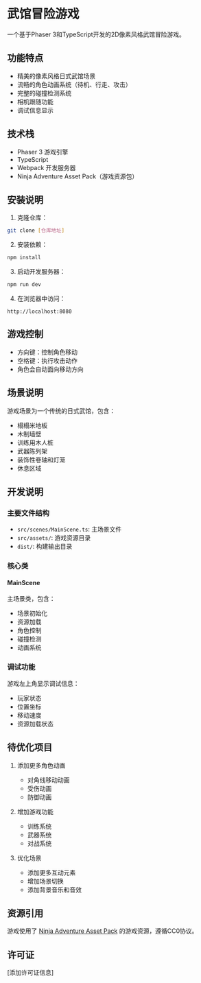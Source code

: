 # 武馆冒险游戏

一个基于Phaser 3和TypeScript开发的2D像素风格武馆冒险游戏。

## 功能特点

- 精美的像素风格日式武馆场景
- 流畅的角色动画系统（待机、行走、攻击）
- 完整的碰撞检测系统
- 相机跟随功能
- 调试信息显示

## 技术栈

- Phaser 3 游戏引擎
- TypeScript
- Webpack 开发服务器
- Ninja Adventure Asset Pack（游戏资源包）

## 安装说明

1. 克隆仓库：
```bash
git clone [仓库地址]
```

2. 安装依赖：
```bash
npm install
```

3. 启动开发服务器：
```bash
npm run dev
```

4. 在浏览器中访问：
```
http://localhost:8080
```

## 游戏控制

- 方向键：控制角色移动
- 空格键：执行攻击动作
- 角色会自动面向移动方向

## 场景说明

游戏场景为一个传统的日式武馆，包含：
- 榻榻米地板
- 木制墙壁
- 训练用木人桩
- 武器陈列架
- 装饰性卷轴和灯笼
- 休息区域

## 开发说明

### 主要文件结构

- `src/scenes/MainScene.ts`: 主场景文件
- `src/assets/`: 游戏资源目录
- `dist/`: 构建输出目录

### 核心类

#### MainScene
主场景类，包含：
- 场景初始化
- 资源加载
- 角色控制
- 碰撞检测
- 动画系统

### 调试功能

游戏左上角显示调试信息：
- 玩家状态
- 位置坐标
- 移动速度
- 资源加载状态

## 待优化项目

1. 添加更多角色动画
   - 对角线移动动画
   - 受伤动画
   - 防御动画

2. 增加游戏功能
   - 训练系统
   - 武器系统
   - 对战系统

3. 优化场景
   - 添加更多互动元素
   - 增加场景切换
   - 添加背景音乐和音效

## 资源引用

游戏使用了 [Ninja Adventure Asset Pack](https://pixel-boy.itch.io/ninja-adventure-asset-pack) 的游戏资源，遵循CC0协议。

## 许可证

[添加许可证信息] 